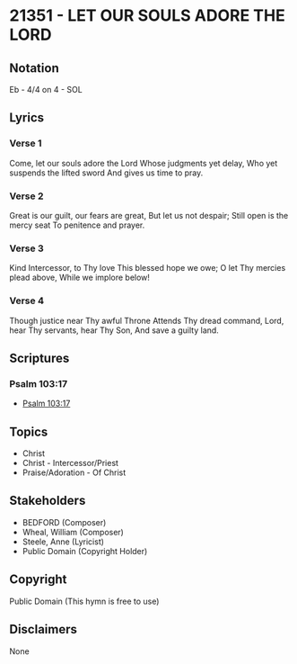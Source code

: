 # 21351 - LET OUR SOULS ADORE THE LORD

## Notation

Eb - 4/4 on 4 - SOL

## Lyrics

### Verse 1

Come, let our souls adore the Lord Whose judgments yet delay, Who yet suspends the lifted sword And gives us time to pray.

### Verse 2

Great is our guilt, our fears are great, But let us not despair; Still open is the mercy seat To penitence and prayer.

### Verse 3

Kind Intercessor, to Thy love This blessed hope we owe; O let Thy mercies plead above, While we implore below!

### Verse 4

Though justice near Thy awful Throne Attends Thy dread command, Lord, hear Thy servants, hear Thy Son, And save a guilty land.


## Scriptures

### Psalm 103:17

- [Psalm 103:17](https://www.biblegateway.com/passage/?search=Psalm%20103%3A17)


## Topics

- Christ
- Christ - Intercessor/Priest
- Praise/Adoration - Of Christ

## Stakeholders

- BEDFORD (Composer)
- Wheal, William (Composer)
- Steele, Anne (Lyricist)
- Public Domain (Copyright Holder)

## Copyright

Public Domain
(This hymn is free to use)

## Disclaimers

None


